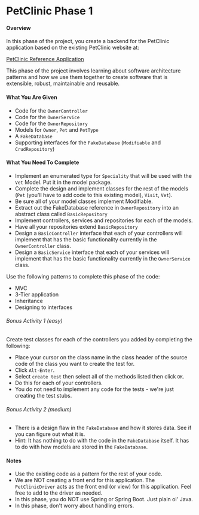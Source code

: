 # PetClinic Phase 1

#### Overview
In this phase of the project, you create a backend for the PetClinic application based on the existing PetClinic website at: 

[PetClinic Reference Application](http://petclinic.cognizantacademy.com)

This phase of the project involves learning about software architecture patterns and how we use them together to create software that is extensible, robust, maintainable and reusable.

#### What You Are Given

* Code for the `OwnerController`
* Code for the `OwnerService`
* Code for the `OwnerRepository`
* Models for `Owner`, `Pet` and `PetType`
* A `FakeDatabase`
* Supporting interfaces for the `FakeDatabase` (`Modifiable` and `CrudRepository`)

#### What You Need To Complete
* Implement an enumerated type for `Speciality` that will be used with the `Vet` Model.  Put it in the model package.
* Complete the design and implement classes for the rest of the models (`Pet` (you'll have to add code to this existing model), `Visit`, `Vet`).
* Be sure all of your model classes implement Modifiable.
* Extract out the FakeDatabase reference in `OwnerRepository` into an abstract class called `BasicRepository`
* Implement controllers, services and repositories for each of the models.
* Have all your repositories extend `BasicRepository`
* Design a `BasicController` interface that each of your controllers will implement that has the basic functionality currently in the `OwnerController` class.
* Design a `BasicService` interface that each of your services will implement that has the basic functionality currently in the `OwnerService` class.

Use the following patterns to complete this phase of the code:

* MVC
* 3-Tier application
* Inheritance
* Designing to interfaces

###### Bonus Activity 1 (easy) 
Create test classes for each of the controllers you added by completing the following:
* Place your cursor on the class name in the class header of the source code of the class you want to create the test for.
* Click `Alt-Enter`.
* Select `create test` then select all of the methods listed then click `OK`.
* Do this for each of your controllers.
* You do not need to implement any code for the tests - we're just creating the test stubs.

###### Bonus Activity 2 (medium)
* There is a design flaw in the `FakeDatabase` and how it stores data.  See if you can figure out what it is.
* Hint:  It has nothing to do with the code in the `FakeDatabase` itself.  It has to do with how models are stored in the `FakeDatabase`.

#### Notes
* Use the existing code as a pattern for the rest of your code.
* We are NOT creating a front end for this application.  The `PetClinicDriver` acts as the front end (or view) for this application. Feel free to add to the driver as needed.
* In this phase, you do NOT use Spring or Spring Boot.  Just plain ol' Java.
* In this phase, don't worry about handling errors.